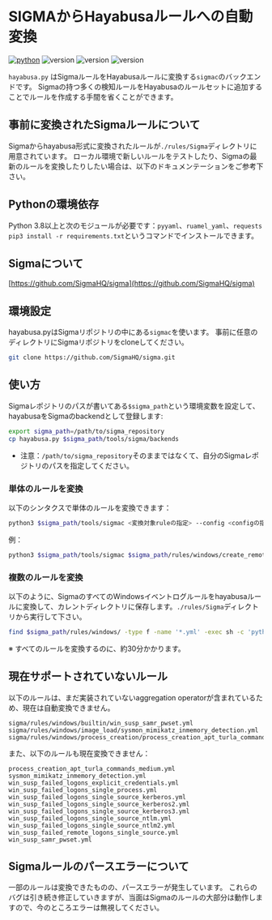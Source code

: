 # SIGMAからHayabusaルールへの自動変換
[![python](https://img.shields.io/badge/python-3.8-blue)](https://www.python.org/)
![version](https://img.shields.io/badge/Platform-Win-green)
![version](https://img.shields.io/badge/Platform-Lin-green)
![version](https://img.shields.io/badge/Platform-Mac-green)

`hayabusa.py` はSigmaルールをHayabusaルールに変換する`sigmac`のバックエンドです。
Sigmaの持つ多くの検知ルールをHayabusaのルールセットに追加することでルールを作成する手間を省くことができます。

## 事前に変換されたSigmaルールについて

Sigmaからhayabusa形式に変換されたルールが`./rules/Sigma`ディレクトリに用意されています。 
ローカル環境で新しいルールをテストしたり、Sigmaの最新のルールを変換したりしたい場合は、以下のドキュメンテーションをご参考下さい。

## Pythonの環境依存

Python 3.8以上と次のモジュールが必要です：`pyyaml`、`ruamel_yaml`、`requests` 
`pip3 install -r requirements.txt`というコマンドでインストールできます。

## Sigmaについて

[https://github.com/SigmaHQ/sigma](https://github.com/SigmaHQ/sigma)

## 環境設定

hayabusa.pyはSigmaリポジトリの中にある`sigmac`を使います。
事前に任意のディレクトリにSigmaリポジトリをcloneしてください。

```sh
git clone https://github.com/SigmaHQ/sigma.git
```

## 使い方

Sigmaレポジトリのパスが書いてある`$sigma_path`という環境変数を設定して、hayabusaをSigmaのbackendとして登録します:

```sh
export sigma_path=/path/to/sigma_repository
cp hayabusa.py $sigma_path/tools/sigma/backends
```

* 注意：`/path/to/sigma_repository`そのままではなくて、自分のSigmaレポジトリのパスを指定してください。

### 単体のルールを変換

以下のシンタクスで単体のルールを変換できます：

```sh
python3 $sigma_path/tools/sigmac <変換対象ruleの指定> --config <configの指定> --target hayabusa
```

例：
```sh
python3 $sigma_path/tools/sigmac $sigma_path/rules/windows/create_remote_thread/sysmon_cactustorch.yml --config $sigma_path/tools/config/generic/sysmon.yml --target hayabusa > sysmon_cactustorch.yml
```

### 複数のルールを変換

以下のように、SigmaのすべてのWindowsイベントログルールをhayabusaルールに変換して、カレントディレクトリに保存します。`./rules/Sigma`ディレクトリから実行して下さい。

```sh
find $sigma_path/rules/windows/ -type f -name '*.yml' -exec sh -c 'python3 $sigma_path/tools/sigmac {} --config $sigma_path/tools/config/generic/sysmon.yml --target hayabusa > "$(basename {})"' \;
```

※ すべてのルールを変換するのに、約30分かかります。

## 現在サポートされていないルール

以下のルールは、まだ実装されていないaggregation operatorが含まれているため、現在は自動変換できません。

```
sigma/rules/windows/builtin/win_susp_samr_pwset.yml
sigma/rules/windows/image_load/sysmon_mimikatz_inmemory_detection.yml
sigma/rules/windows/process_creation/process_creation_apt_turla_commands_medium.yml
```

また、以下のルールも現在変換できません：
```
process_creation_apt_turla_commands_medium.yml
sysmon_mimikatz_inmemory_detection.yml
win_susp_failed_logons_explicit_credentials.yml
win_susp_failed_logons_single_process.yml
win_susp_failed_logons_single_source_kerberos.yml
win_susp_failed_logons_single_source_kerberos2.yml
win_susp_failed_logons_single_source_kerberos3.yml
win_susp_failed_logons_single_source_ntlm.yml
win_susp_failed_logons_single_source_ntlm2.yml
win_susp_failed_remote_logons_single_source.yml
win_susp_samr_pwset.yml
```

## Sigmaルールのパースエラーについて

一部のルールは変換できたものの、パースエラーが発生しています。
これらのバグは引き続き修正していきますが、当面はSigmaのルールの大部分は動作しますので、今のところエラーは無視してください。